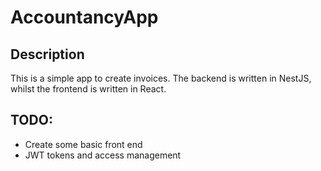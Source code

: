 # AccountancyApp

## Description

This is a simple app to create invoices. The backend is written in NestJS, whilst the frontend is written in React.

## TODO:

- Create some basic front end
- JWT tokens and access management
